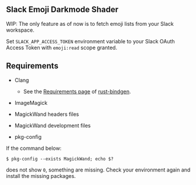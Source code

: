 ## Slack Emoji Darkmode Shader

WIP: The only feature as of now is to fetch emoji lists from your Slack workspace.

Set `SLACK_APP_ACCESS_TOKEN` environment variable to your Slack OAuth Access Token with `emoji:read` scope granted.

## Requirements

- Clang
  - See the [Requirements page](https://rust-lang.github.io/rust-bindgen/requirements.html) of [rust-bindgen](https://github.com/rust-lang/rust-bindgen).

- ImageMagick

- MagickWand headers files

- MagickWand development files

- pkg-config

If the command below:

```
$ pkg-config --exists MagickWand; echo $?
```

does not show `0`, something are missing. Check your environment again and install the missing packages.
